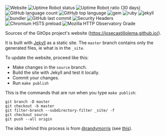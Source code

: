 ![Website](https://img.shields.io/website?url=https%3A%2F%2Fjosecastillolema.github.io)
![Uptime Robot status](https://img.shields.io/uptimerobot/status/m785297761-3cb3eb53ca3a7966274012bc)
![Uptime Robot ratio (30 days)](https://img.shields.io/uptimerobot/ratio/m785297761-3cb3eb53ca3a7966274012bc)
![GitHub language count](https://img.shields.io/github/languages/count/josecastillolema/josecastillolema.github.io)
![GitHub top language](https://img.shields.io/github/languages/top/josecastillolema/josecastillolema.github.io)
![gem](https://img.shields.io/badge/gem-3.1.2-blue)
![ruby](https://img.shields.io/badge/ruby-2.7-blue)
![jekyll](https://img.shields.io/badge/jekyll-3.8.7-blue)
![bundler](https://img.shields.io/badge/bundler-2.1.4-blue)
![GitHub last commit](https://img.shields.io/github/last-commit/josecastillolema/josecastillolema.github.io)
![Security Headers](https://img.shields.io/security-headers?url=https%3A%2F%2Fjosecastillolema.github.io)
![Chromium HSTS preload](https://img.shields.io/hsts/preload/josecastillolema.github.io)
![Mozilla HTTP Observatory Grade](https://img.shields.io/mozilla-observatory/grade/josecastillolema.github.io?publish)

Sources of the GitOps project's website (https://josecastillolema.github.io/).

It is built with [Jekyll](http://jekyllrb.com/) as a static site.
The `master` branch contains only the generated files, ie what is in the `_site`.

To update the website, proceed like this:

* Make changes in the `source` branch.
* Build the site with Jekyll and test it locally.
* Commit your changes.
* Run `make publish`

This is the commands that are run when you type `make publish`:

```
git branch -D master
git checkout -b master
git filter-branch --subdirectory-filter _site/ -f
git checkout source
git push --all origin
```

The idea behind this process is from [@randymorris](https://github.com/randymorris)
(see [this](https://github.com/randymorris/randymorris.github.com/blob/source/README.md)).
